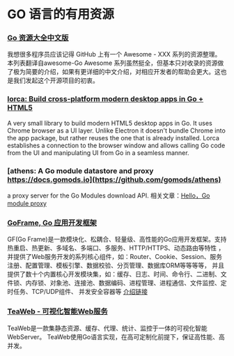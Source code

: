 # GO 语言的有用资源

### [Go 资源大全中文版](https://github.com/jobbole/awesome-go-cn)

我想很多程序员应该记得 GitHub 上有一个 Awesome - XXX 系列的资源整理。本列表翻译自awesome-Go Awesome 系列虽然挺全，但基本只对收录的资源做了极为简要的介绍，如果有更详细的中文介绍，对相应开发者的帮助会更大。这也是我们发起这个开源项目的初衷。

### [lorca: Build cross-platform modern desktop apps in Go + HTML5](https://github.com/zserge/lorca/)

A very small library to build modern HTML5 desktop apps in Go. It uses Chrome browser as a UI layer. Unlike Electron it doesn't bundle Chrome into the app package, but rather reuses the one that is already installed. Lorca establishes a connection to the browser window and allows calling Go code from the UI and manipulating UI from Go in a seamless manner. 

### [athens: A Go module datastore and proxy https://docs.gomods.io](https://github.com/gomods/athens)

a proxy server for the Go Modules download API.
相关文章：[Hello，Go module proxy](https://tonybai.com/2018/11/26/hello-go-module-proxy/)

### [GoFrame, Go 应用开发框架](https://gitee.com/johng/gf)

GF(Go Frame)是一款模块化、松耦合、轻量级、高性能的Go应用开发框架。支持热重启、热更新、多域名、多端口、多服务、HTTP/HTTPS、动态路由等特性 ，并提供了Web服务开发的系列核心组件，如：Router、Cookie、Session、服务注册、配置管理、模板引擎、数据校验、分页管理、数据库ORM等等等等， 并且提供了数十个内置核心开发模块集，如：缓存、日志、时间、命令行、二进制、文件锁、内存锁、对象池、连接池、数据编码、进程管理、进程通信、文件监控、定时任务、TCP/UDP组件、 并发安全容器等 [介绍链接](https://www.oschina.net/news/102125/goframe-1-2-11-released)

### [TeaWeb - 可视化智能Web服务](https://gitee.com/liuxiangchao/build)

TeaWeb是一款集静态资源、缓存、代理、统计、监控于一体的可视化智能WebServer。
TeaWeb使用Go语言实现，在高可定制化前提下，保证高性能、高并发。

